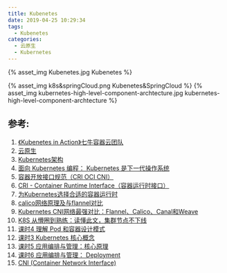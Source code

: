 ```yaml
---
title: Kubenetes
date: 2019-04-25 10:29:34
tags:
  - Kubenetes
categories:
  - 云原生
  - Kubernetes  
---
```


{% asset_img   Kubenetes.jpg  Kubenetes  %}

<!-- more -->

{% asset_img   k8s&springCloud.png  Kubenetes&SpringCloud  %}
{% asset_img   kubernetes-high-level-component-archtecture.jpg  kubernetes-high-level-component-archtecture  %}



## 参考:

1. [《Kubenetes in Action》七牛容器云团队](http://product.dangdang.com/26439199.html?ref=book-65152-9168_1-529800-3)
2. [云原生](https://www6v.github.io/www6vHomeHexo/2019/05/02/cloudNative/)
3. [Kubernetes架构](https://jimmysong.io/kubernetes-handbook/concepts/)
4. [面向 Kubernetes 编程： Kubernetes 是下一代操作系统](https://mp.weixin.qq.com/s/E5-agHtMvW_X7znVJDkTKA)
5. [容器开放接口规范（CRI OCI CNI）](https://www.jianshu.com/p/62e71584d1cb)
6. [CRI - Container Runtime Interface（容器运行时接口）](https://jimmysong.io/kubernetes-handbook/concepts/cri.html)
7. [为Kubernetes选择合适的容器运行时](https://mp.weixin.qq.com/s/sshrTSsUfqjja6g4-Lb42g)
8. [calico网络原理及与flannel对比](https://blog.csdn.net/hxpjava1/article/details/79566192)
9. [Kubernetes CNI网络最强对比：Flannel、Calico、Canal和Weave](https://mp.weixin.qq.com/s/GQc8XPV4MaCWiTcN2wVzbw)
10. [K8S 从懵圈到熟练：读懂此文，集群节点不下线](https://mp.weixin.qq.com/s/xmVHqTZblQsAxdaSjWjn1Q)
11. [课时4 理解 Pod 和容器设计模式](https://edu.aliyun.com/lesson_1651_13079?spm=5176.254948.1334973.10.2c12cad2AHzzTw#_13079)
12. [课时3 Kubernetes 核心概念](https://edu.aliyun.com/lesson_1651_13078?spm=5176.254948.1334973.8.2c12cad2AHzzTw#_13078)
13. [课时5 应用编排与管理：核心原理](https://edu.aliyun.com/lesson_1651_13080?spm=5176.254948.1334973.12.2c12cad2AHzzTw#_13080)
14. [课时6 应用编排与管理： Deployment](https://edu.aliyun.com/lesson_1651_13081?spm=5176.10731542.0.0.e7a120beywNIVX#_13081)
15. [CNI (Container Network Interface)](https://feisky.xyz/kubernetes-handbook/network/cni/)